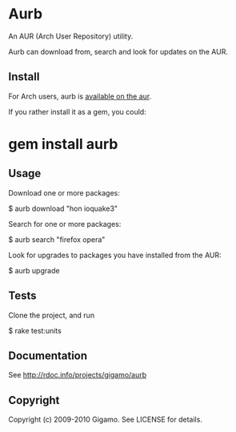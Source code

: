 # Aurb

An AUR (Arch User Repository) utility.

Aurb can download from, search and look for updates on the AUR.

## Install

For Arch users, aurb is [available on the aur](http://aur.archlinux.org/packages.php?ID=24395).

If you rather install it as a gem, you could:

  # gem install aurb

## Usage

Download one or more packages:

  $ aurb download "hon ioquake3"

Search for one or more packages:

  $ aurb search "firefox opera"

Look for upgrades to packages you have installed from the AUR:

  $ aurb upgrade

## Tests

Clone the project, and run

  $ rake test:units

## Documentation

See http://rdoc.info/projects/gigamo/aurb

## Copyright

Copyright (c) 2009-2010 Gigamo. See LICENSE for details.
